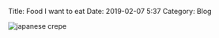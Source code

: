 Title: Food I want to eat
Date: 2019-02-07 5:37
Category: Blog

![japanese crepe](https://goo.gl/images/ZVsQZB)